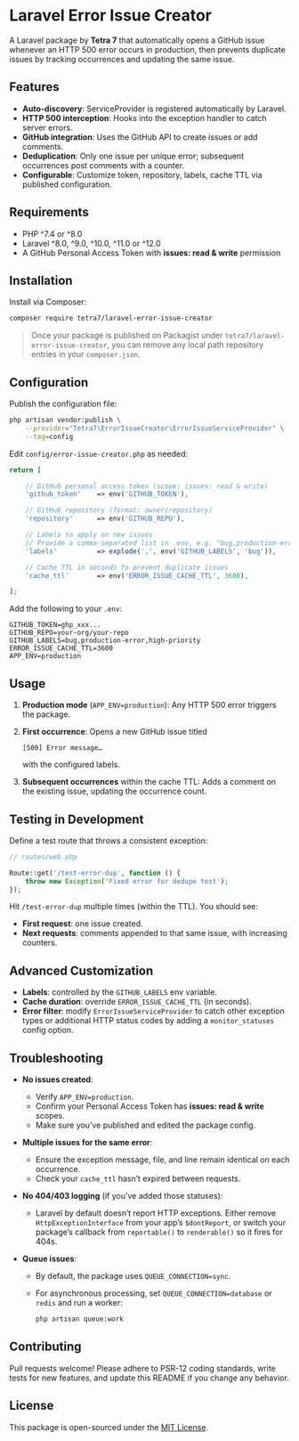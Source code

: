# Laravel Error Issue Creator

A Laravel package by **Tetra 7** that automatically opens a GitHub issue whenever an HTTP 500 error occurs in production, then prevents duplicate issues by tracking occurrences and updating the same issue.

## Features

* **Auto-discovery**: ServiceProvider is registered automatically by Laravel.
* **HTTP 500 interception**: Hooks into the exception handler to catch server errors.
* **GitHub integration**: Uses the GitHub API to create issues or add comments.
* **Deduplication**: Only one issue per unique error; subsequent occurrences post comments with a counter.
* **Configurable**: Customize token, repository, labels, cache TTL via published configuration.

## Requirements

* PHP ^7.4 or ^8.0
* Laravel ^8.0, ^9.0, ^10.0, ^11.0 or ^12.0
* A GitHub Personal Access Token with **issues: read & write** permission

## Installation

Install via Composer:

```bash
composer require tetra7/laravel-error-issue-creator
```

> Once your package is published on Packagist under `tetra7/laravel-error-issue-creator`, you can remove any local path repository entries in your `composer.json`.

## Configuration

Publish the configuration file:

```bash
php artisan vendor:publish \
    --provider="Tetra7\ErrorIssueCreator\ErrorIssueServiceProvider" \
    --tag=config
```

Edit `config/error-issue-creator.php` as needed:

```php
return [

    // GitHub personal access token (scope: issues: read & write)
    'github_token'    => env('GITHUB_TOKEN'),

    // GitHub repository (format: owner/repository)
    'repository'      => env('GITHUB_REPO'),

    // Labels to apply on new issues
    // Provide a comma-separated list in .env, e.g. "bug,production-error"
    'labels'          => explode(',', env('GITHUB_LABELS', 'bug')),

    // Cache TTL in seconds to prevent duplicate issues
    'cache_ttl'       => env('ERROR_ISSUE_CACHE_TTL', 3600),

];
```

Add the following to your `.env`:

```dotenv
GITHUB_TOKEN=ghp_xxx...
GITHUB_REPO=your-org/your-repo
GITHUB_LABELS=bug,production-error,high-priority
ERROR_ISSUE_CACHE_TTL=3600
APP_ENV=production
```

## Usage

1. **Production mode** (`APP_ENV=production`):
   Any HTTP 500 error triggers the package.

2. **First occurrence**:
   Opens a new GitHub issue titled

   ```
   [500] Error message…
   ```

   with the configured labels.

3. **Subsequent occurrences** within the cache TTL:
   Adds a comment on the existing issue, updating the occurrence count.

## Testing in Development

Define a test route that throws a consistent exception:

```php
// routes/web.php

Route::get('/test-error-dup', function () {
    throw new Exception('Fixed error for dedupe test');
});
```

Hit `/test-error-dup` multiple times (within the TTL). You should see:

* **First request**: one issue created.
* **Next requests**: comments appended to that same issue, with increasing counters.

## Advanced Customization

* **Labels**: controlled by the `GITHUB_LABELS` env variable.
* **Cache duration**: override `ERROR_ISSUE_CACHE_TTL` (in seconds).
* **Error filter**: modify `ErrorIssueServiceProvider` to catch other exception types or additional HTTP status codes by adding a `monitor_statuses` config option.

## Troubleshooting

* **No issues created**:

    * Verify `APP_ENV=production`.
    * Confirm your Personal Access Token has **issues: read & write** scopes.
    * Make sure you’ve published and edited the package config.

* **Multiple issues for the same error**:

    * Ensure the exception message, file, and line remain identical on each occurrence.
    * Check your `cache_ttl` hasn’t expired between requests.

* **No 404/403 logging** (if you’ve added those statuses):

    * Laravel by default doesn’t report HTTP exceptions. Either remove `HttpExceptionInterface` from your app’s `$dontReport`, or switch your package’s callback from `reportable()` to `renderable()` so it fires for 404s.

* **Queue issues**:

    * By default, the package uses `QUEUE_CONNECTION=sync`.
    * For asynchronous processing, set `QUEUE_CONNECTION=database` or `redis` and run a worker:

      ```bash
      php artisan queue:work
      ```

## Contributing

Pull requests welcome! Please adhere to PSR-12 coding standards, write tests for new features, and update this README if you change any behavior.

## License

This package is open-sourced under the [MIT License](LICENSE).
